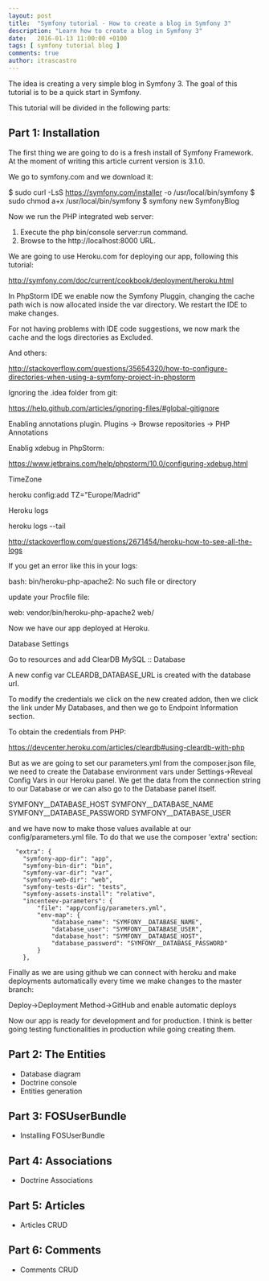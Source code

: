 ```yaml
---
layout: post
title:  "Symfony tutorial - How to create a blog in Symfony 3"
description: "Learn how to create a blog in Symfony 3"
date:   2016-01-13 11:00:00 +0100
tags: [ symfony tutorial blog ]
comments: true
author: itrascastro
---
```


The idea is creating a very simple blog in Symfony 3. The goal of this tutorial is to be a quick start in Symfony.

This tutorial will be divided in the following parts:

## Part 1: Installation

The first thing we are going to do is a fresh install of Symfony Framework. At the moment of writing this article current version is 3.1.0.

We go to symfony.com and we download it:

$ sudo curl -LsS https://symfony.com/installer -o /usr/local/bin/symfony
$ sudo chmod a+x /usr/local/bin/symfony
$ symfony new SymfonyBlog

Now we run the PHP integrated web server:

  1. Execute the php bin/console server:run command.
  2. Browse to the http://localhost:8000 URL.

We are going to use Heroku.com for deploying our app, following this tutorial:

  http://symfony.com/doc/current/cookbook/deployment/heroku.html

In PhpStorm IDE we enable now the Symfony Pluggin, changing the cache path wich is now allocated inside the var directory. We restart the IDE to make changes.

For not having problems with IDE code suggestions, we now mark the cache and the logs directories as Excluded.

And others:

  http://stackoverflow.com/questions/35654320/how-to-configure-directories-when-using-a-symfony-project-in-phpstorm

Ignoring the .idea folder from git:

  https://help.github.com/articles/ignoring-files/#global-gitignore

Enabling annotations plugin. Plugins -> Browse repositories -> PHP Annotations

Enablig xdebug in PhpStorm:

  https://www.jetbrains.com/help/phpstorm/10.0/configuring-xdebug.html

TimeZone

  heroku config:add TZ="Europe/Madrid"

Heroku logs

  heroku logs --tail

  http://stackoverflow.com/questions/2671454/heroku-how-to-see-all-the-logs

If you get an error like this in your logs:

  bash: bin/heroku-php-apache2: No such file or directory

update your Procfile file:

  web: vendor/bin/heroku-php-apache2 web/

Now we have our app deployed at Heroku.

Database Settings

Go to resources and add ClearDB MySQL :: Database

A new config var CLEARDB_DATABASE_URL is created with the database url.

To modify the credentials we click on the new created addon, then we click the link under My Databases, and then
we go to Endpoint Information section.

To obtain the credentials from PHP:

<?php
$url = parse_url(getenv("CLEARDB_DATABASE_URL"));

$server = $url["host"];
$username = $url["user"];
$password = $url["pass"];
$db = substr($url["path"], 1);

$conn = new mysqli($server, $username, $password, $db);
?>

https://devcenter.heroku.com/articles/cleardb#using-cleardb-with-php

But as we are going to set our parameters.yml from the composer.json file, we need to create the Database environment vars under Settings->Reveal Config Vars in our Heroku panel. We get the data from the connection string to our Database or we can also go to the Database panel itself.

SYMFONY__DATABASE_HOST
SYMFONY__DATABASE_NAME
SYMFONY__DATABASE_PASSWORD
SYMFONY__DATABASE_USER

and we have now to make those values available at our config/parameters.yml file. To do that we use the composer 'extra' section:

      "extra": {
        "symfony-app-dir": "app",
        "symfony-bin-dir": "bin",
        "symfony-var-dir": "var",
        "symfony-web-dir": "web",
        "symfony-tests-dir": "tests",
        "symfony-assets-install": "relative",
        "incenteev-parameters": {
            "file": "app/config/parameters.yml",
            "env-map": {
                "database_name": "SYMFONY__DATABASE_NAME",
                "database_user": "SYMFONY__DATABASE_USER",
                "database_host": "SYMFONY__DATABASE_HOST",
                "database_password": "SYMFONY__DATABASE_PASSWORD"
            }
        },

Finally as we are using github we can connect with heroku and make deployments automatically every time we make changes to the master branch:

Deploy->Deployment Method->GitHub and enable automatic deploys

Now our app is ready for development and for production. I think is better going testing functionalities in production while going creating them.

## Part 2: The Entities

- Database diagram
- Doctrine console
- Entities generation

## Part 3: FOSUserBundle

- Installing FOSUserBundle

## Part 4: Associations

- Doctrine Associations

## Part 5: Articles

- Articles CRUD

## Part 6: Comments

- Comments CRUD
